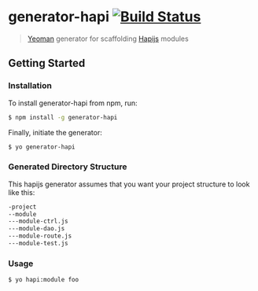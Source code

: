 # generator-hapi [![Build Status](https://secure.travis-ci.org/toymachiner62/generator-hapi.png?branch=master)](https://travis-ci.org/toymachiner62/generator-hapi)

> [Yeoman](http://yeoman.io) generator for scaffolding [Hapijs](http://hapijs.com) modules 


## Getting Started

### Installation

To install generator-hapi from npm, run:

```bash
$ npm install -g generator-hapi
```

Finally, initiate the generator:

```bash
$ yo generator-hapi
```

### Generated Directory Structure

This hapijs generator assumes that you want your project structure to look like this:

```bash
-project
--module
---module-ctrl.js
---module-dao.js
---module-route.js
---module-test.js
```

### Usage

```bash
$ yo hapi:module foo  
```